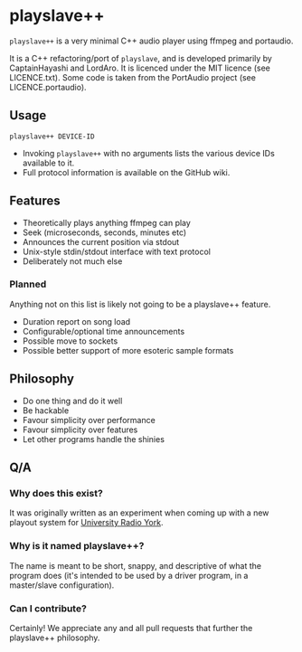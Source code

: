 # playslave++

`playslave++` is a very minimal C++ audio player using ffmpeg and
portaudio.

It is a C++ refactoring/port of `playslave`, and is developed
primarily by CaptainHayashi and LordAro.  It is licenced under the MIT licence
(see LICENCE.txt).  Some code is taken from the PortAudio project
(see LICENCE.portaudio).

## Usage

`playslave++ DEVICE-ID`

* Invoking `playslave++` with no arguments lists the various device IDs
  available to it.
* Full protocol information is available on the GitHub wiki.

## Features

* Theoretically plays anything ffmpeg can play
* Seek (microseconds, seconds, minutes etc)
* Announces the current position via stdout
* Unix-style stdin/stdout interface with text protocol
* Deliberately not much else

### Planned

Anything not on this list is likely not going to be a playslave++ feature.

* Duration report on song load
* Configurable/optional time announcements
* Possible move to sockets
* Possible better support of more esoteric sample formats

## Philosophy

* Do one thing and do it well
* Be hackable
* Favour simplicity over performance
* Favour simplicity over features
* Let other programs handle the shinies

## Q/A

### Why does this exist?

It was originally written as an experiment when coming up with a new playout
system for [University Radio York](http://ury.org.uk).

### Why is it named playslave++?

The name is meant to be short, snappy, and descriptive of what the program does
(it's intended to be used by a driver program, in a master/slave configuration).

### Can I contribute?

Certainly!  We appreciate any and all pull requests that further the playslave++
philosophy.
